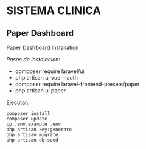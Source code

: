 # SISTEMA CLINICA

## Paper Dashboard
[Paper Dashboard Installation](https://paper-dashboard-laravel.creative-tim.com/docs/getting-started/laravel-setup.html?_ga=2.65654574.1681493881.1590280839-1629143006.1589900399)

_Pasos de instalacion_:
- composer require laravel/ui 
- php artisan ui vue --auth
- composer require laravel-frontend-presets/paper
- php artisan ui paper

Ejecutar:
```
composer install
composer update
cp .env.example .env
php artisan key:generate
php artisan migrate
php artisan db:seed
```
